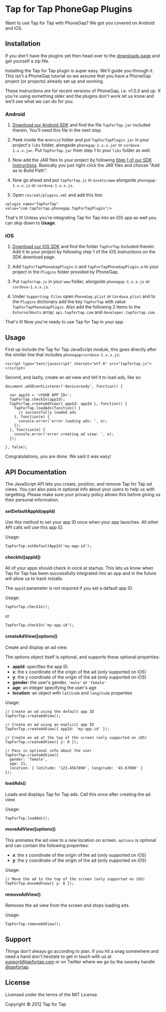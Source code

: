 # Tap for Tap PhoneGap Plugins

Want to use Tap for Tap with PhoneGap? We got you covered on Android and iOS.

## Installation
If you don't have the plugins yet then head over to the [downloads page](https://github.com/betastreet/TapForTap-PhoneGap/downloads) and
get yourself a zip file.

Installing the Tap for Tap plugin is super easy. We'll guide you through it.
This isn't a PhoneGap tutorial so we assume that you have a PhoneGap project
(or projects) already set up and working.

These instructions are for recent versions of PhoneGap, i.e. v1.5.0 and up. If
you're using something older and the plugins don't work let us know and we'll
see what we can do for you.

### Android
1. [Download our Android SDK](http://developer.tapfortap.com/sdk) and find
the file `TapForTap.jar` included therein. You'll need this file in the next
step.

2. Peek inside the `Android` folder and put `TapForTapPlugin.jar` in your
project's `libs` folder, alongside `phonegap-1.x.x.jar` or `cordova-1.x.x.jar`.
Put `TapForTap.jar` from step 1 to your `libs` folder as well.

3. Now add the JAR files to your project by following [Step 1 of our SDK instructions](http://developer.tapfortap.com/sdk). Basically you just right-click the JAR files and choose "Add as to Build Path".

4. Now go ahead and put `tapfortap.js` in `assets/www` alongside
`phonegap-1.x.x.js` or `cordova-1.x.x.js`.

5. Open `res/xml/plugins.xml` and add this line:

```
<plugin name="TapForTap" value="com.tapfortap.phonegap.TapForTapPlugin"/>
```

That's it! Unless you're integrating Tap for Tap into an iOS app as well you
can skip down to **Usage**.

### iOS
1. [Download our iOS SDK](http://developer.tapfortap.com/sdk) and find the
folder `TapForTap` included therein. Add it to your project by following
step 1 of the iOS instructions on the SDK download page.

2. Add `TapForTapPhoneGapPlugin.h` and `TapForTapPhoneGapPlugin.m` to your
project in the `Plugins` folder provided by PhoneGap.

3. Put `tapfortap.js` in your `www` folder, alongside `phonegap-1.x.x.js`
or `cordova-1.x.x.js`.

4. Under `Supporting Files` open `PhoneGap.plist` or `Cordova.plist` and
to the `Plugins` dictionary add the key `TapForTap` with value
`TapForTapPhoneGapPlugin`. Also add the following 2 items to the
`ExternalHosts` array: `api.tapfortap.com` and `developer.tapfortap.com`.

That's it! Now you're ready to use Tap for Tap in your app.

## Usage
First up include the Tap for Tap JavaScript module, this goes directly after
the similar line that includes `phonegap/cordova-1.x.x.js`:

    <script type="text/javascript" charset="utf-8" src="tapfortap.js"></script>

Second, and lastly, create an ad view and tell it to load ads, like so:

```
document.addEventListener('deviceready', function() {

  var appId = '<YOUR APP ID>';
  TapForTap.checkIn(appId);
  TapForTap.createAdView({ appId: appId }, function() {
    TapForTap.loadAds(function() {
      // successfully loaded ads
    }, function(e) {
      console.error('error loading ads: ', e);
    });
  }, function(e) {
    console.error('error creating ad view: ', e);
  });

}, false);
```

Congratulations, you are done. We said it was easy!

## API Documentation
The JavaScript API lets you create, position, and remove Tap for Tap ad views. You
can also pass in optional info about your users to help us with targetting. Please
make sure your privacy policy allows this before giving us their personal information.

#### setDefaultAppId(appId)
Use this method to set your app ID once when your app launches. All other
API calls will use this app ID.

Usage:

    TapForTap.setDefaultAppId('my-app-id');

#### checkIn([appId])
All of your apps should check in once at startup. This lets us know when Tap for Tap
has been successfully integrated into an app and in the future will allow us to track
installs.

The `appId` parameter is not required if you set a default app ID.

Usage:

    TapForTap.checkIn();

or

    TapForTap.checkIn('my-app-id');

#### createAdView([options])
Create and display an ad view.

The options object itself is optional, and supports these optional properties:

  * **appId**:  specifies the app ID.
  * **x**: the x coordinate of the origin of the ad (only supported on iOS)
  * **y**: the y coordinate of the origin of the ad (only supported on iOS)
  * **gender**: the user's gender, `'male'` or `'female'`
  * **age**: an integer specifying the user's age
  * **location**: an object with `latitude` and `longitude` properties

Usage:

```
// Create an ad using the default app ID
TapForTap.createAdView();

// Create an ad using an explicit app ID
TapForTap.createAdView({ appId: 'my-app-id' });

// Create an ad at the top of the screen (only supported on iOS)
TapForTap.createAdView({ y: 0 });

// Pass in optional info about the user
TapForTap.createAdView({
  gender: 'female',
  age: 21,
  location: { latitude: '123.4567890', longitude: '45.67890' }
});
```

#### loadAds()
Loads and displays Tap for Tap ads. Call this once after creating the ad view.

Usage:

    TapForTap.loadAds();

#### moveAdView([options])
This animates the ad view to a new location on screen. `options` is optional
and can contain the following properties:

  * **x**: the x coordinate of the origin of the ad (only supported on iOS)
  * **y**: the y coordinate of the origin of the ad (only supported on iOS)

Usage:

    // Move the ad to the top of the screen (only supported on iOS)
    TapForTap.moveAdView({ y: 0 });

#### removeAdView()
Removes the ad view from the screen and stops loading ads.

Usage:

    TapForTap.removeAdView();

## Support
Things don't always go according to plan. If you hit a snag somewhere and need a
hand don't hesitate to get in touch with us at
[support@tapfortap.com](mailto:support@tapfortap.com) or on Twitter where we go
by the swanky handle [@tapfortap](https://twitter.com/tapfortap).

## License

Licensed under the terms of the MIT License.

Copyright &copy; 2012 Tap for Tap
